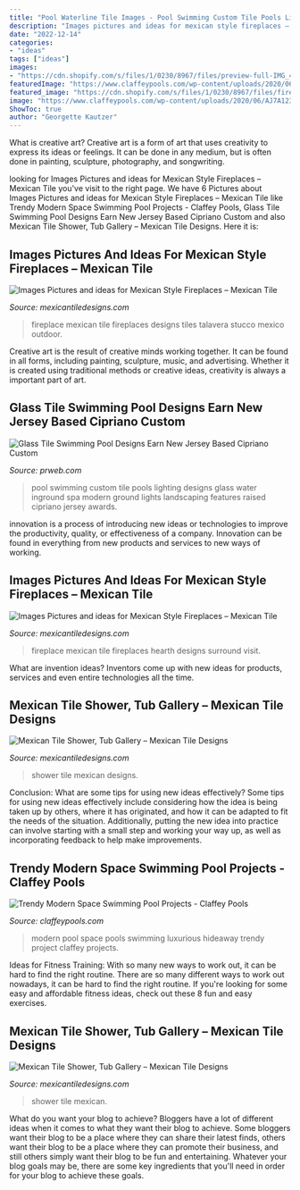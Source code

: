 ```yaml
---
title: "Pool Waterline Tile Images - Pool Swimming Custom Tile Pools Lighting Designs Glass Water Inground Spa Modern Ground Lights Landscaping Features Raised Cipriano Jersey Awards"
description: "Images pictures and ideas for mexican style fireplaces – mexican tile"
date: "2022-12-14"
categories:
- "ideas"
tags: ["ideas"]
images:
- "https://cdn.shopify.com/s/files/1/0230/8967/files/preview-full-IMG_4122_large.JPG?v=1511233146"
featuredImage: "https://www.claffeypools.com/wp-content/uploads/2020/06/AJ7A1234-scaled-950x0-c-f.jpg"
featured_image: "https://cdn.shopify.com/s/files/1/0230/8967/files/fireplace_1_large.jpg?v=1514913274"
image: "https://www.claffeypools.com/wp-content/uploads/2020/06/AJ7A1234-scaled-950x0-c-f.jpg"
ShowToc: true
author: "Georgette Kautzer"
---
```



What is creative art?
Creative art is a form of art that uses creativity to express its ideas or feelings. It can be done in any medium, but is often done in painting, sculpture, photography, and songwriting.

	

		
looking for Images Pictures and ideas for Mexican Style Fireplaces – Mexican Tile you've visit to the right page. We have 6 Pictures about Images Pictures and ideas for Mexican Style Fireplaces – Mexican Tile like Trendy Modern Space Swimming Pool Projects - Claffey Pools, Glass Tile Swimming Pool Designs Earn New Jersey Based Cipriano Custom and also Mexican Tile Shower, Tub Gallery – Mexican Tile Designs. Here it is:
		
    
## Images Pictures And Ideas For Mexican Style Fireplaces – Mexican Tile

<img loading=lazy src="https://cdn.shopify.com/s/files/1/0230/8967/files/preview-full-fireplace_simpson_large.jpg?v=1507054106" onerror="this.onerror=null;this.src='https://tse2.mm.bing.net/th?id=OIP.sIt2HaoMU3a3SFprb16JdQAAAA&amp;pid=15.1';" alt="Images Pictures and ideas for Mexican Style Fireplaces – Mexican Tile">

_Source: mexicantiledesigns.com_

>fireplace mexican tile fireplaces designs tiles talavera stucco mexico outdoor. 

	

Creative art is the result of creative minds working together. It can be found in all forms, including painting, sculpture, music, and advertising. Whether it is created using traditional methods or creative ideas, creativity is always a important part of art.

    
## Glass Tile Swimming Pool Designs Earn New Jersey Based Cipriano Custom

<img loading=lazy src="http://ww1.prweb.com/prfiles/2010/11/15/278217/fiberopticwaterwalllighting.jpg" onerror="this.onerror=null;this.src='https://tse3.mm.bing.net/th?id=OIP.36UMbp9-1wP023LPgCS00AHaE8&amp;pid=15.1';" alt="Glass Tile Swimming Pool Designs Earn New Jersey Based Cipriano Custom">

_Source: prweb.com_

>pool swimming custom tile pools lighting designs glass water inground spa modern ground lights landscaping features raised cipriano jersey awards. 

	

innovation is a process of introducing new ideas or technologies to improve the productivity, quality, or effectiveness of a company. Innovation can be found in everything from new products and services to new ways of working. 

    
## Images Pictures And Ideas For Mexican Style Fireplaces – Mexican Tile

<img loading=lazy src="https://cdn.shopify.com/s/files/1/0230/8967/files/fireplace_1_large.jpg?v=1514913274" onerror="this.onerror=null;this.src='https://tse1.mm.bing.net/th?id=OIP.eSEgK5Amgku6SeAtA7xUmAHaFj&amp;pid=15.1';" alt="Images Pictures and ideas for Mexican Style Fireplaces – Mexican Tile">

_Source: mexicantiledesigns.com_

>fireplace mexican tile fireplaces hearth designs surround visit. 

	

What are invention ideas?
Inventors come up with new ideas for products, services and even entire technologies all the time.

    
## Mexican Tile Shower, Tub Gallery – Mexican Tile Designs

<img loading=lazy src="https://cdn.shopify.com/s/files/1/0230/8967/files/preview-full-IMG_4122_large.JPG?v=1511233146" onerror="this.onerror=null;this.src='https://tse3.mm.bing.net/th?id=OIP.TfoWPY_HBd9944K7YYc6pwAAAA&amp;pid=15.1';" alt="Mexican Tile Shower, Tub Gallery – Mexican Tile Designs">

_Source: mexicantiledesigns.com_

>shower tile mexican designs. 

	

Conclusion: What are some tips for using new ideas effectively?
Some tips for using new ideas effectively include considering how the idea is being taken up by others, where it has originated, and how it can be adapted to fit the needs of the situation. Additionally, putting the new idea into practice can involve starting with a small step and working your way up, as well as incorporating feedback to help make improvements.

    
## Trendy Modern Space Swimming Pool Projects - Claffey Pools

<img loading=lazy src="https://www.claffeypools.com/wp-content/uploads/2020/06/AJ7A1234-scaled-950x0-c-f.jpg" onerror="this.onerror=null;this.src='https://tse3.mm.bing.net/th?id=OIP.8etlrxSv_kWIIZ6GoDSuHwHaLH&amp;pid=15.1';" alt="Trendy Modern Space Swimming Pool Projects - Claffey Pools">

_Source: claffeypools.com_

>modern pool space pools swimming luxurious hideaway trendy project claffey projects. 

	

Ideas for Fitness Training: With so many new ways to work out, it can be hard to find the right routine.
There are so many different ways to work out nowadays, it can be hard to find the right routine. If you're looking for some easy and affordable fitness ideas, check out these 8 fun and easy exercises.

    
## Mexican Tile Shower, Tub Gallery – Mexican Tile Designs

<img loading=lazy src="https://cdn.shopify.com/s/files/1/0230/8967/files/preview-full-DSC_0173_large.jpg?v=1511233087" onerror="this.onerror=null;this.src='https://tse1.mm.bing.net/th?id=OIP.FJFm4f4YH_ShBKTNrhgyEgAAAA&amp;pid=15.1';" alt="Mexican Tile Shower, Tub Gallery – Mexican Tile Designs">

_Source: mexicantiledesigns.com_

>shower tile mexican. 

	

What do you want your blog to achieve?
Bloggers have a lot of different ideas when it comes to what they want their blog to achieve. Some bloggers want their blog to be a place where they can share their latest finds, others want their blog to be a place where they can promote their business, and still others simply want their blog to be fun and entertaining. Whatever your blog goals may be, there are some key ingredients that you'll need in order for your blog to achieve these goals.

